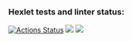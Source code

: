 ### Hexlet tests and linter status:
[![Actions Status](https://github.com/illuzzio/java-project-71/actions/workflows/hexlet-check.yml/badge.svg)](https://github.com/illuzzio/java-project-71/actions)
<a href="https://codeclimate.com/github/illuzzio/java-project-71/maintainability"><img src="https://api.codeclimate.com/v1/badges/00635b8f46a95950a57a/maintainability" /></a>
<a href="https://codeclimate.com/github/illuzzio/java-project-71/test_coverage"><img src="https://api.codeclimate.com/v1/badges/00635b8f46a95950a57a/test_coverage" /></a>
